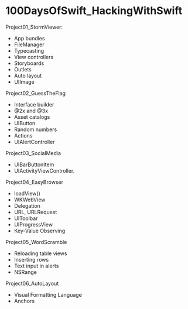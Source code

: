 # 100DaysOfSwift_HackingWithSwift

Project01_StormViewer:
- App bundles
- FileManager
- Typecasting
- View controllers
- Storyboards
- Outlets
- Auto layout
- UIImage

Project02_GuessTheFlag
- Interface builder
- @2x and @3x
- Asset catalogs
- UIButton
- Random numbers
- Actions
- UIAlertController

Project03_SocialMedia
- UIBarButtonItem
- UIActivityViewController.

Project04_EasyBrowser
- loadView()
- WKWebView
- Delegation
- URL, URLRequest
- UIToolbar
- UIProgressView
- Key-Value Observing

Project05_WordScramble
- Reloading table views
- Inserting rows
- Text input in alerts
- NSRange

Project06_AutoLayout
- Visual Formatting Language
- Anchors

